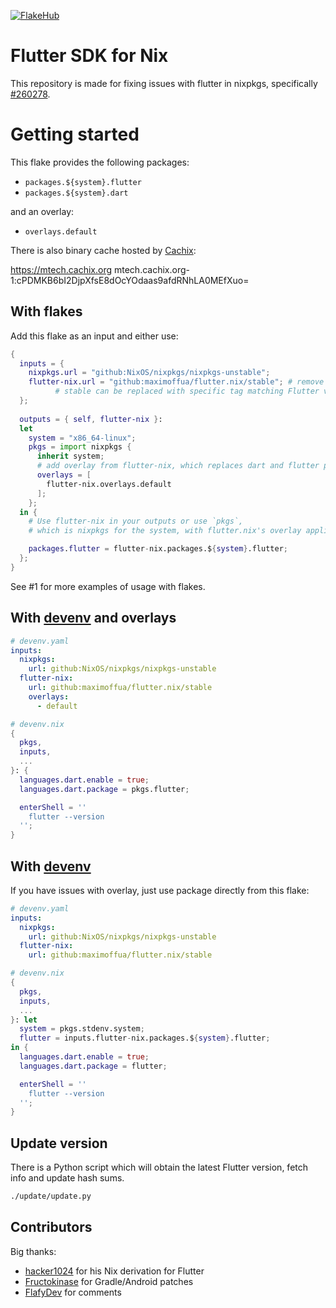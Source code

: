 [![FlakeHub](https://img.shields.io/endpoint?url=https://flakehub.com/f/maximoffua/flutter.nix/badge)](https://flakehub.com/flake/maximoffua/flutter.nix)

# Flutter SDK for Nix

This repository is made for fixing issues with flutter in nixpkgs, specifically [#260278](https://github.com/NixOS/nixpkgs/issues/260278).

# Getting started

This flake provides the following packages:

- `packages.${system}.flutter`
- `packages.${system}.dart`

and an overlay:

- `overlays.default`

There is also binary cache hosted by [Cachix](https://mtech.cachix.org):

  https://mtech.cachix.org
  mtech.cachix.org-1:cPDMKB6bI2DjpXfsE8dOcYOdaas9afdRNhLA0MEfXuo=

## With flakes

Add this flake as an input and either use:

```nix
{
  inputs = {
    nixpkgs.url = "github:NixOS/nixpkgs/nixpkgs-unstable";
    flutter-nix.url = "github:maximoffua/flutter.nix/stable"; # remove `/stable` to use main branch
          # stable can be replaced with specific tag matching Flutter versions, e.g. 3.16.7
  };
 
  outputs = { self, flutter-nix }:
  let
    system = "x86_64-linux";
    pkgs = import nixpkgs {
      inherit system;
      # add overlay from flutter-nix, which replaces dart and flutter packages
      overlays = [
        flutter-nix.overlays.default
      ];
    };
  in {
    # Use flutter-nix in your outputs or use `pkgs`,
    # which is nixpkgs for the system, with flutter.nix's overlay applied.

    packages.flutter = flutter-nix.packages.${system}.flutter;
  };
}
```

See #1 for more examples of usage with flakes.

## With [devenv](https://devenv.sh) and overlays

```yaml
# devenv.yaml
inputs:
  nixpkgs:
    url: github:NixOS/nixpkgs/nixpkgs-unstable
  flutter-nix:
    url: github:maximoffua/flutter.nix/stable
    overlays:
      - default
```

```nix
# devenv.nix
{
  pkgs,
  inputs,
  ...
}: {
  languages.dart.enable = true;
  languages.dart.package = pkgs.flutter;

  enterShell = ''
    flutter --version
  '';
}
```

## With [devenv](https://devenv.sh)

If you have issues with overlay, just use package directly from this flake:

```yaml
# devenv.yaml
inputs:
  nixpkgs:
    url: github:NixOS/nixpkgs/nixpkgs-unstable
  flutter-nix:
    url: github:maximoffua/flutter.nix/stable
```

```nix
# devenv.nix
{
  pkgs,
  inputs,
  ...
}: let
  system = pkgs.stdenv.system;
  flutter = inputs.flutter-nix.packages.${system}.flutter;
in {
  languages.dart.enable = true;
  languages.dart.package = flutter;

  enterShell = ''
    flutter --version
  '';
}
```

## Update version

There is a Python script which will obtain the latest Flutter version, fetch info and update hash sums.

```sh
./update/update.py
```

## Contributors

Big thanks:

- [hacker1024](https://github.com/hacker1024/nixpkgs/tree/feature/flutter-from-source) for his Nix derivation for Flutter
- [Fructokinase](https://github.com/Fructokinase/nixpkgs/tree/flutter) for Gradle/Android patches
- [FlafyDev](https://github.com/NixOS/nixpkgs/pull/262789#issuecomment-1853882072) for comments

